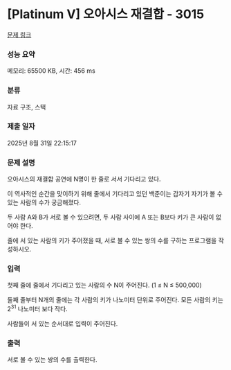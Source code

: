# [Platinum V] 오아시스 재결합 - 3015 

[문제 링크](https://www.acmicpc.net/problem/3015) 

### 성능 요약

메모리: 65500 KB, 시간: 456 ms

### 분류

자료 구조, 스택

### 제출 일자

2025년 8월 31일 22:15:17

### 문제 설명

<p>오아시스의 재결합 공연에 N명이 한 줄로 서서 기다리고 있다.</p>

<p>이 역사적인 순간을 맞이하기 위해 줄에서 기다리고 있던 백준이는 갑자기 자기가 볼 수 있는 사람의 수가 궁금해졌다.</p>

<p>두 사람 A와 B가 서로 볼 수 있으려면, 두 사람 사이에 A 또는 B보다 키가 큰 사람이 없어야 한다.</p>

<p>줄에 서 있는 사람의 키가 주어졌을 때, 서로 볼 수 있는 쌍의 수를 구하는 프로그램을 작성하시오.</p>

### 입력 

 <p>첫째 줄에 줄에서 기다리고 있는 사람의 수 N이 주어진다. (1 ≤ N ≤ 500,000)</p>

<p>둘째 줄부터 N개의 줄에는 각 사람의 키가 나노미터 단위로 주어진다. 모든 사람의 키는 2<sup>31</sup> 나노미터 보다 작다.</p>

<p>사람들이 서 있는 순서대로 입력이 주어진다.</p>

### 출력 

 <p>서로 볼 수 있는 쌍의 수를 출력한다.</p>

